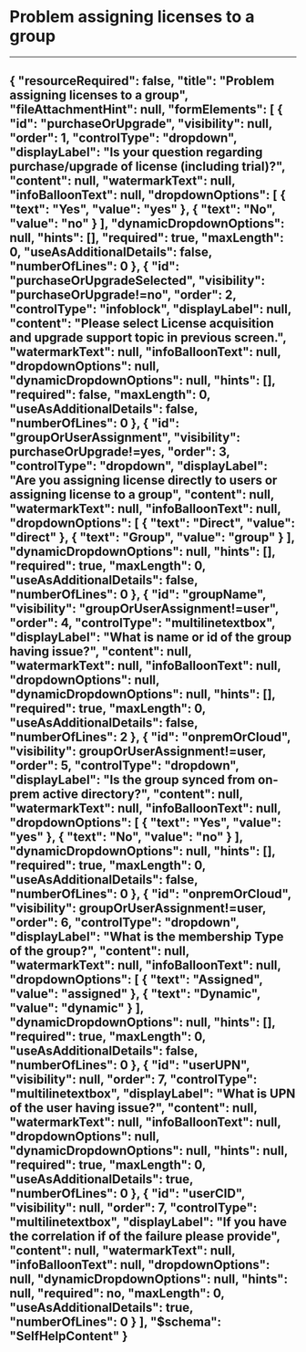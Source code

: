 <properties
    pageTitle="Problem assigning licenses to a group"
    description="problemassigninglicensetoagroup"
    authors="chpate"
    selfHelpType="problemScopingQuestions"
    supportTopicIds="32570958,32615386"
    productPesIds="14785,16578,16575,16578"
    cloudEnvironments="public"
    schemaVersion="1"
    articleId="23c1cf4d-6fdd-475b-ba06-87595b53195b"
    />

# Problem assigning licenses to a group

---
{
    "resourceRequired": false,
    "title": "Problem assigning licenses to a group",
    "fileAttachmentHint": null,
    "formElements": [
        {
            "id": "purchaseOrUpgrade",
            "visibility": null,
            "order": 1,
            "controlType": "dropdown",
            "displayLabel": "Is your question regarding purchase/upgrade of license (including trial)?",
            "content": null,
            "watermarkText": null,
            "infoBalloonText": null,
            "dropdownOptions": [
                {
                    "text": "Yes",
                    "value": "yes"
                },
                {
                    "text": "No",
                    "value": "no"
                }
            ],
            "dynamicDropdownOptions": null,
            "hints": [],
            "required": true,
            "maxLength": 0,
            "useAsAdditionalDetails": false,
            "numberOfLines": 0
        },
        {
            "id": "purchaseOrUpgradeSelected",
            "visibility": "purchaseOrUpgrade!=no",
            "order": 2,
            "controlType": "infoblock",
            "displayLabel": null,
            "content": "Please select License acquisition and upgrade support topic in previous screen.",
            "watermarkText": null,
            "infoBalloonText": null,
            "dropdownOptions": null,
            "dynamicDropdownOptions": null,
            "hints": [],
            "required": false,
            "maxLength": 0,
            "useAsAdditionalDetails": false,
            "numberOfLines": 0
        },
        {
            "id": "groupOrUserAssignment",
            "visibility": purchaseOrUpgrade!=yes,
            "order": 3,
            "controlType": "dropdown",
            "displayLabel": "Are you assigning license directly to users or assigning license to a group",
            "content": null,
            "watermarkText": null,
            "infoBalloonText": null,
            "dropdownOptions": [
                {
                    "text": "Direct",
                    "value": "direct"
                },
                {
                    "text": "Group",
                    "value": "group"
                }
            ],
            "dynamicDropdownOptions": null,
            "hints": [],
            "required": true,
            "maxLength": 0,
            "useAsAdditionalDetails": false,
            "numberOfLines": 0
        },
        {
            "id": "groupName",
            "visibility": "groupOrUserAssignment!=user",
            "order": 4,
            "controlType": "multilinetextbox",
            "displayLabel": "What is name or id of the group having issue?",
            "content": null,
            "watermarkText": null,
            "infoBalloonText": null,
            "dropdownOptions": null,
            "dynamicDropdownOptions": null,
            "hints": [],
            "required": true,
            "maxLength": 0,
            "useAsAdditionalDetails": false,
            "numberOfLines": 2
        },
        {
            "id": "onpremOrCloud",
            "visibility": groupOrUserAssignment!=user,
            "order": 5,
            "controlType": "dropdown",
            "displayLabel": "Is the group synced from on-prem active directory?",
            "content": null,
            "watermarkText": null,
            "infoBalloonText": null,
            "dropdownOptions": [
                {
                    "text": "Yes",
                    "value": "yes"
                },
                {
                    "text": "No",
                    "value": "no"
                }
            ],
            "dynamicDropdownOptions": null,
            "hints": [],
            "required": true,
            "maxLength": 0,
            "useAsAdditionalDetails": false,
            "numberOfLines": 0
        },
        {
            "id": "onpremOrCloud",
            "visibility": groupOrUserAssignment!=user,
            "order": 6,
            "controlType": "dropdown",
            "displayLabel": "What is the membership Type of the group?",
            "content": null,
            "watermarkText": null,
            "infoBalloonText": null,
            "dropdownOptions": [
                {
                    "text": "Assigned",
                    "value": "assigned"
                },
                {
                    "text": "Dynamic",
                    "value": "dynamic"
                }
            ],
            "dynamicDropdownOptions": null,
            "hints": [],
            "required": true,
            "maxLength": 0,
            "useAsAdditionalDetails": false,
            "numberOfLines": 0
        },
        {
            "id": "userUPN",
            "visibility": null,
            "order": 7,
            "controlType": "multilinetextbox",
            "displayLabel": "What is UPN of the user having issue?",
            "content": null,
            "watermarkText": null,
            "infoBalloonText": null,
            "dropdownOptions": null,
            "dynamicDropdownOptions": null,
            "hints": null,
            "required": true,
            "maxLength": 0,
            "useAsAdditionalDetails": true,
            "numberOfLines": 0
        },
        {
            "id": "userCID",
            "visibility": null,
            "order": 7,
            "controlType": "multilinetextbox",
            "displayLabel": "If you have the correlation if of the failure please provide",
            "content": null,
            "watermarkText": null,
            "infoBalloonText": null,
            "dropdownOptions": null,
            "dynamicDropdownOptions": null,
            "hints": null,
            "required": no,
            "maxLength": 0,
            "useAsAdditionalDetails": true,
            "numberOfLines": 0
        }
    ],
    "$schema": "SelfHelpContent"
}
---